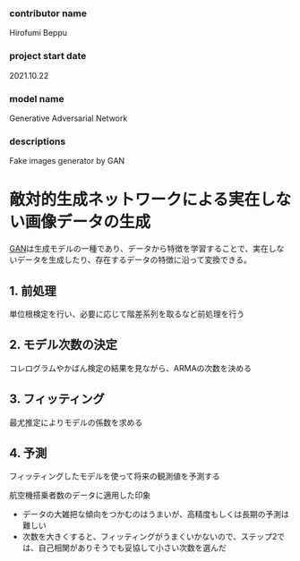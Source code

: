 ### contributor name
Hirofumi Beppu
### project start date 
2021.10.22
### model name
Generative Adversarial Network
### descriptions
Fake images generator by GAN

# 敵対的生成ネットワークによる実在しない画像データの生成

[GAN][gan]は生成モデルの一種であり、データから特徴を学習することで、実在しないデータを生成したり、存在するデータの特徴に沿って変換できる。

[gan]:https://www.imagazine.co.jp/gan%EF%BC%9A%E6%95%B5%E5%AF%BE%E7%9A%84%E7%94%9F%E6%88%90%E3%83%8D%E3%83%83%E3%83%88%E3%83%AF%E3%83%BC%E3%82%AF%E3%81%A8%E3%81%AF%E4%BD%95%E3%81%8B%E3%80%80%EF%BD%9E%E3%80%8C%E6%95%99%E5%B8%AB/ "GAN"

## 1. 前処理
単位根検定を行い、必要に応じて階差系列を取るなど前処理を行う
## 2. モデル次数の決定
コレログラムやかばん検定の結果を見ながら、ARMAの次数を決める
## 3. フィッティング
最尤推定によりモデルの係数を求める
## 4. 予測
フィッティングしたモデルを使って将来の観測値を予測する

航空機搭乗者数のデータに適用した印象
* データの大雑把な傾向をつかむのはうまいが、高精度もしくは長期の予測は難しい
* 次数を大きくすると、フィッティングがうまくいかないので、ステップ2では、自己相関がありそうでも妥協して小さい次数を選んだ
